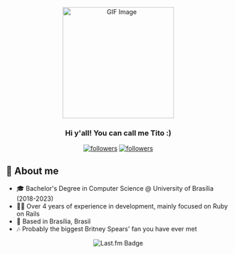<p align="center">
  <img src="https://static.wixstatic.com/media/ca57b7_3dd40248237c4de8a39bbe628ba8ed5a~mv2.gif" height="250" alt="GIF Image">
</p>

<h3 align="center">
  Hi y'all! You can call me Tito :)
</h3>

<p align="center">
  <a href="https://www.linkedin.com/in/italofrota/"><img alt="followers" title="Linkedin" src="https://img.shields.io/badge/LinkedIn-0077B5?style=for-the-badge&logo=linkedin&logoColor=white"/></a>
  <a href="https://github.com/titofrota"><img alt="followers" title="Follow me on Github" src="https://img.shields.io/github/followers/titofrota?color=236ad3&style=for-the-badge&logo=github&label=Follow"/></a>
</p>

## 📖 About me

* 🎓 Bachelor's Degree in Computer Science @ University of Brasília (2018-2023)
* 🧑‍💻 Over 4 years of experience in development, mainly focused on Ruby on Rails
* 📍 Based in Brasília, Brasil
* 🎶 Probably the biggest Britney Spears' fan you have ever met



<p align="center">
  <img src="https://badges.lastfm.workers.dev/last-played?user=palmitalo&style=for-the-badge" alt="Last.fm Badge"/>
</p>
